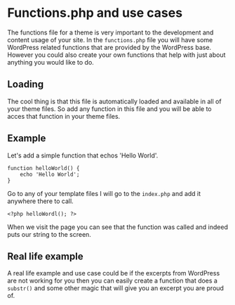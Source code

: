 # Functions.php and use cases

The functions file for a theme is very important to the development and content usage of your site. In the `functions.php` file you will have some WordPress related functions that are provided by the WordPress base. However you could also create your own functions that help with just about anything you would like to do.

## Loading

The cool thing is that this file is automatically loaded and available in all of your theme files. So add any function in this file and you will be able to acces that function in your theme files.

## Example

Let's add a simple function that echos 'Hello World'.

```
function helloWorld() {
    echo 'Hello World';
}
```
Go to any of your template files I will go to the `index.php` and add it anywhere there to call.

```
<?php helloWordl(); ?>
```

When we visit the page you can see that the function was called and indeed puts our string to the screen.

## Real life example

A real life example and use case could be if the excerpts from WordPress are not working for you then you can easily create a function that does a `substr()` and some other magic that will give you an excerpt you are proud of.